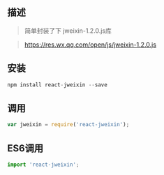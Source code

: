 ## 描述
> 简单封装了下 jweixin-1.2.0.js库

> https://res.wx.qq.com/open/js/jweixin-1.2.0.js


## 安装 
```javascript
npm install react-jweixin --save
```

## 调用
```javascript
var jweixin = require('react-jweixin');
```

## ES6调用
```javascript
import 'react-jweixin';
```
